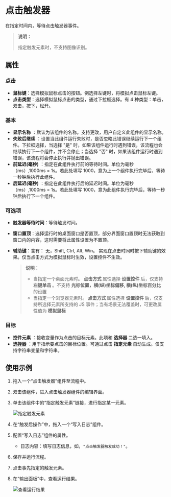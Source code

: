 # 点击触发器

在指定时间内，等待点击触发器事件。

> **说明：**
>
> 指定触发元素时，不支持图像识别。

## 属性

### 点击

- **鼠标键**：选择模拟鼠标点击的按钮。例选择左键时，将模拟点击鼠标左键。
- **点击类型**：选择模拟鼠标点击的类型，通过下拉框选择。有 4 种类型：单击，双击，按下，松开。

### 基本

- **显示名称** ：默认为该组件的名称。支持更改，用户自定义此组件的显示名称。
- **失败后继续** ：设置当此组件运行失败时，是否忽略此错误继续运行下一个组件。下拉框选择，当选择 "是" 时，如果该组件运行时遇到错误，该流程也会继续执行下一个组件，并不会停止；当选择 "否" 时，如果该组件运行时遇到错误，该流程将会停止执行并抛出错误。
- **前延迟(毫秒)** ：指定在此组件执行前的等待时间。单位为毫秒（ms）,1000ms = 1s。若此处填写 1000，意为上一个组件执行完毕后，等待一秒钟后执行此组件。
- **后延迟(毫秒)** ：指定在此组件执行后的延迟时间。单位为毫秒（ms）,1000ms = 1s。若此处填写 1000，意为此组件执行完毕后，等待一秒钟后执行下一个组件。

### 可选项

- **触发器等待时间**：等待触发时间。
- **窗口置顶**：选择运行时的桌面窗口是否置顶，部分界面窗口置顶时无法获取到窗口内的内容，这时需要将此属性设置为不置顶。
- **辅助键**：含有： 无，Shift, Ctrl, Alt, Win。 实现在点击时同时按下辅助键的效果。仅当点击方式为模拟鼠标时生效，设置控件不生效。

    > **说明：**
    >
    >- 当指定一个桌面元素时。 <b> 点击方式 </b> 属性选择 <b> 设置控件 </b> 后，仅支持 <b> 左键单击 </b>。不支持 <b> 光标位置，横(纵)坐标偏移, 横(纵)坐标百分比 </b> 的设置
    > - 当指定一个浏览器元素时。<b> 点击方式 </b> 属性选择 <b> 设置控件 </b> 后，仅支持所选择元素所支持的 JS 事件；当有场景无法覆盖时，可更改属性值为 <b> 模拟鼠标 </b>

### 目标

- **控件元素** ：接收变量作为点击的目标元素。此项和 **选择器** 二选一填入。
- **[选择器](../../Appendix/Selector.md)** ：用于指示要点击的目标位置。可通过点击 **指定元素** 自动生成。仅支持字符串变量和字符串。

## 使用示例

1. 拖入一个“点击触发器”组件至流程中。
2. 双击该组件，进入点击触发器组件的编辑界面。
3. 单击该组件中的“指定触发元素”链接，进行指定某一元素。

   ![指定触发元素](https://docimages.blob.core.chinacloudapi.cn/images/Activities/locateclicktriggerelement20210510.png)

4. 在“触发后操作”中，拖入一个“写入日志”组件。
5. 配置“写入日志”组件的属性。

    - 日志内容：填写日志信息，如，`"点击触发器触发成功！"`。

6. 保存并运行流程。
7. 点击事先指定的触发元素。
8. 在“输出面板”中，查看运行结果。

   ![查看运行结果](https://docimages.blob.core.chinacloudapi.cn/images/Activities/triggerelement20210510.png)
